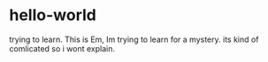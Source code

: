 # hello-world
trying to learn.
This is Em, Im trying to learn for a mystery.
its kind of comlicated so i wont explain.
